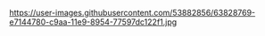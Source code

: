 https://user-images.githubusercontent.com/53882856/63828769-e7144780-c9aa-11e9-8954-77597dc122f1.jpg
